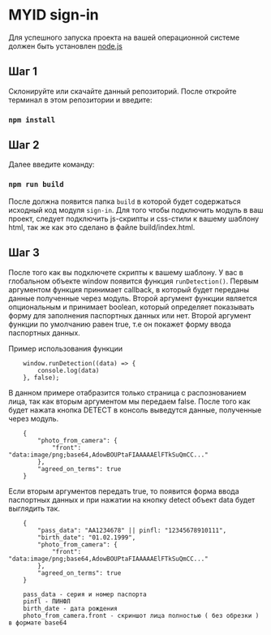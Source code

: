 # MYID sign-in

Для успешного запуска проекта на вашей операционной системе должен быть установлен [node.js](https://nodejs.org/en/)

## Шаг 1

Склонируйте или скачайте данный репозиторий.
После откройте терминал в этом репозитории и введите:

### `npm install`

## Шаг 2

Далее введите команду:

### `npm run build`

После должна появится папка `build` в которой будет содержаться исходный код модуля `sign-in`.
Для того чтобы подключить модуль в ваш проект, следует подключить js-скрипты и css-стили к вашему шаблону html, так же как это сделано в файле build/index.html.

## Шаг 3

После того как вы подключете скрипты к вашему шаблону. У вас в глобальном объекте window появится функция `runDetection()`.
Первым аргументом функция принимает callback, в который будет переданы данные полученные через модуль. Второй аргумент функции является опциональным и принимает boolean, который определяет показывать форму для заполнения паспортных данных или нет. Второй аргумент функции по умолчанию равен true, т.е он покажет форму ввода паспортных данных.

Пример использования функции

        window.runDetection((data) => {
            console.log(data)
        }, false);

В данном примере отабразится только страница с распознованием лица, так как вторым аргументом мы передаем false. После того как будет нажата кнопка DETECT в консоль выведутся данные, полученные через модуль.

        {
            "photo_from_camera": {
                "front": "data:image/png;base64,AdowBOUPtaFIAAAAAElFTkSuQmCC..."
            },
            "agreed_on_terms": true
        }

Если вторым аргументов передать true, то появится форма ввода паспортных данных и при нажатии на кнопку detect объект data будет выглядить так.

        {
            "pass_data": "AA1234678" || pinfl: "12345678910111",
            "birth_date": "01.02.1999",
            "photo_from_camera": {
                "front": "data:image/png;base64,AdowBOUPtaFIAAAAAElFTkSuQmCC..."
            },
            "agreed_on_terms": true
        }

        pass_data - серия и номер паспорта
        pinfl - ПИНФЛ
        birth_date - дата рождения
        photo_from_camera.front - скриншот лица полностью ( без обрезки ) в формате base64

